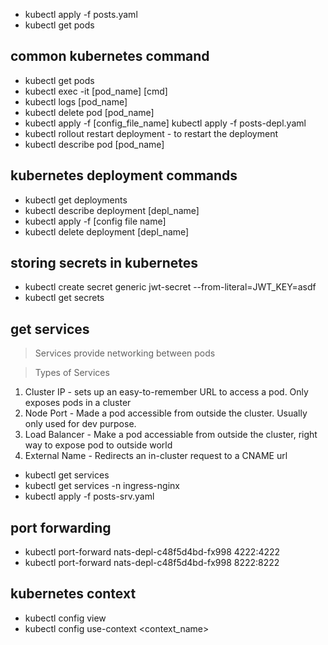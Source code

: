 - kubectl apply -f posts.yaml
- kubectl get pods

## common kubernetes command

- kubectl get pods
- kubectl exec -it [pod_name] [cmd]
- kubectl logs [pod_name]
- kubectl delete pod [pod_name]
- kubectl apply -f [config_file_name]
  kubectl apply -f posts-depl.yaml
- kubectl rollout restart deployment <deployment-name> - to restart the deployment
- kubectl describe pod [pod_name]

## kubernetes deployment commands

- kubectl get deployments
- kubectl describe deployment [depl_name]
- kubectl apply -f [config file name]
- kubectl delete deployment [depl_name]

## storing secrets in kubernetes

- kubectl create secret generic jwt-secret --from-literal=JWT_KEY=asdf
- kubectl get secrets

## get services

> Services provide networking between pods

> Types of Services

1. Cluster IP - sets up an easy-to-remember URL to access a pod. Only exposes pods in a cluster
2. Node Port - Made a pod accessible from outside the cluster. Usually only used for dev purpose.
3. Load Balancer - Make a pod accessiable from outside the cluster, right way to expose pod to outside world
4. External Name - Redirects an in-cluster request to a CNAME url

- kubectl get services
- kubectl get services -n ingress-nginx
- kubectl apply -f posts-srv.yaml

## port forwarding

- kubectl port-forward nats-depl-c48f5d4bd-fx998 4222:4222
- kubectl port-forward nats-depl-c48f5d4bd-fx998 8222:8222

## kubernetes context

- kubectl config view
- kubectl config use-context <context_name>
